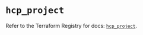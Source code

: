 # `hcp_project`

Refer to the Terraform Registry for docs: [`hcp_project`](https://registry.terraform.io/providers/hashicorp/hcp/0.95.0/docs/resources/project).
